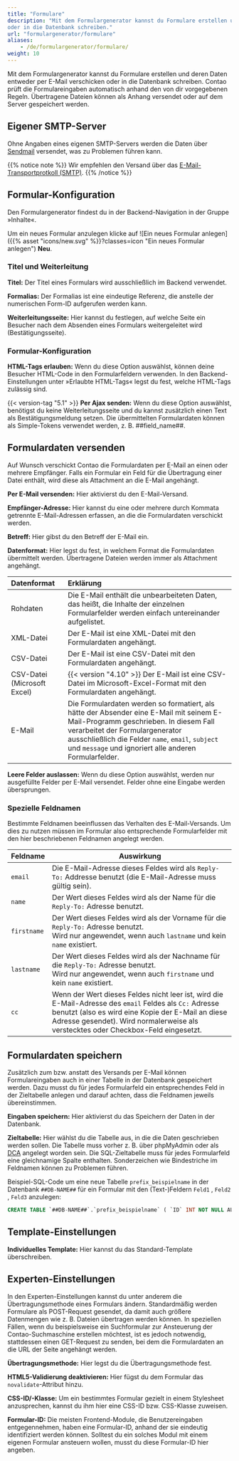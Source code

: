 ```yaml
---
title: "Formulare"
description: "Mit dem Formulargenerator kannst du Formulare erstellen und deren Daten entweder per E-Mail verschicken 
oder in die Datenbank schreiben."
url: "formulargenerator/formulare"
aliases:
    - /de/formulargenerator/formulare/
weight: 10
---
```


Mit dem Formulargenerator kannst du Formulare erstellen und deren Daten entweder per E-Mail verschicken oder in die 
Datenbank schreiben. Contao prüft die Formulareingaben automatisch anhand den von dir vorgegebenen Regeln. Übertragene 
Dateien können als Anhang versendet oder auf dem Server gespeichert werden.


## Eigener SMTP-Server

Ohne Angaben eines eigenen SMTP-Servers werden die Daten über [Sendmail](https://de.wikipedia.org/wiki/Sendmail) 
versendet, was zu Problemen führen kann.

{{% notice note %}}
Wir empfehlen den Versand über das [E-Mail-Transportprotkoll (SMTP)](../../system/einstellungen/#smtp-versand).
{{% /notice %}}


## Formular-Konfiguration

Den Formulargenerator findest du in der Backend-Navigation in der Gruppe »Inhalte«.

Um ein neues Formular anzulegen klicke auf 
![Ein neues Formular anlegen]({{% asset "icons/new.svg" %}}?classes=icon "Ein neues Formular anlegen") **Neu**.


### Titel und Weiterleitung

**Titel:** Der Titel eines Formulars wird ausschließlich im Backend verwendet.

**Formalias:** Der Formalias ist eine eindeutige Referenz, die anstelle der numerischen Form-ID aufgerufen werden kann.

**Weiterleitungsseite:** Hier kannst du festlegen, auf welche Seite ein Besucher nach dem Absenden eines Formulars 
weitergeleitet wird (Bestätigungsseite).


### Formular-Konfiguration

**HTML-Tags erlauben:** Wenn du diese Option auswählst, können deine Besucher HTML-Code in den Formularfeldern 
verwenden. In den Backend-Einstellungen unter »Erlaubte HTML-Tags« legst du fest, welche HTML-Tags zulässig sind.

{{< version-tag "5.1" >}} **Per Ajax senden:** Wenn du diese Option auswählst, benötigst du keine Weiterleitungsseite 
und du kannst zusätzlich einen Text als Bestätigungsmeldung setzen. Die übermittelten Formulardaten können als Simple-Tokens verwendet werden, 
z. B. ##field_name##.


## Formulardaten versenden

Auf Wunsch verschickt Contao die Formulardaten per E-Mail an einen oder mehrere Empfänger. Falls ein Formular ein Feld 
für die Übertragung einer Datei enthält, wird diese als Attachment an die E-Mail angehängt.

**Per E-Mail versenden:** Hier aktivierst du den E-Mail-Versand.

**Empfänger-Adresse:** Hier kannst du eine oder mehrere durch Kommata getrennte E-Mail-Adressen erfassen, an die die 
Formulardaten verschickt werden.

**Betreff:** Hier gibst du den Betreff der E-Mail ein.

**Datenformat:** Hier legst du fest, in welchem Format die Formulardaten übermittelt werden. Übertragene Dateien werden 
immer als Attachment angehängt.

| Datenformat              | Erklärung                                                                                |
|:-------------------------|:-----------------------------------------------------------------------------------------|
| Rohdaten                 | Die E-Mail enthält die unbearbeiteten Daten, das heißt, die Inhalte der einzelnen Formularfelder werden einfach untereinander aufgelistet. |
| XML-Datei                | Der E-Mail ist eine XML-Datei mit den Formulardaten angehängt. |
| CSV-Datei                | Der E-Mail ist eine CSV-Datei mit den Formulardaten angehängt. |
| CSV-Datei (Microsoft Excel) | {{< version "4.10" >}} Der E-Mail ist eine CSV-Datei im Microsoft-Excel-Format mit den Formulardaten angehängt. |
| E-Mail                   | Die Formulardaten werden so formatiert, als hätte der Absender eine E-Mail mit seinem E-Mail-Programm geschrieben. In diesem Fall verarbeitet der Formulargenerator ausschließlich die Felder `name`, `email`, `subject` und `message` und ignoriert alle anderen Formularfelder. |

**Leere Felder auslassen:** Wenn du diese Option auswählst, werden nur ausgefüllte Felder per E-Mail versendet. Felder 
ohne eine Eingabe werden übersprungen.


### Spezielle Feldnamen

Bestimmte Feldnamen beeinflussen das Verhalten des E-Mail-Versands. Um dies zu nutzen müssen im Formular also 
entsprechende Formularfelder mit den hier beschriebenen Feldnamen angelegt werden.

| Feldname | Auswirkung |
| --- | --- |
| `email`    | Die E-Mail-Adresse dieses Feldes wird als `Reply-To:` Addresse benutzt (die E-Mail-Adresse muss gültig sein). |
| `name`     | Der Wert dieses Feldes wird als der Name für die `Reply-To:` Adresse benutzt. |
| `firstname` | Der Wert dieses Feldes wird als der Vorname für die `Reply-To:` Adresse benutzt. <br>Wird nur angewendet, wenn auch `lastname` und kein `name` existiert. |
| `lastname` | Der Wert dieses Feldes wird als der Nachname für die `Reply-To:` Adresse benutzt. <br>Wird nur angewendet, wenn auch `firstname` und kein `name` existiert. |
| `cc` | Wenn der Wert dieses Feldes nicht leer ist, wird die E-Mail-Adresse des `email` Feldes als `Cc:` Adresse benutzt (also es wird eine Kopie der E-Mail an diese Adresse gesendet). Wird normalerweise als verstecktes oder Checkbox-Feld eingesetzt. |


## Formulardaten speichern

Zusätzlich zum bzw. anstatt des Versands per E-Mail können Formulareingaben auch in einer Tabelle in der Datenbank 
gespeichert werden. Dazu musst du für jedes Formularfeld ein entsprechendes Feld in der Zieltabelle anlegen und darauf 
achten, dass die Feldnamen jeweils übereinstimmen.

**Eingaben speichern:** Hier aktivierst du das Speichern der Daten in der Datenbank.

**Zieltabelle:** Hier wählst du die Tabelle aus, in die die Daten geschrieben werden sollen. Die Tabelle muss vorher 
z. B. über phpMyAdmin oder als [DCA](../../../../dev/reference/dca/) angelegt worden sein. Die SQL-Zieltabelle muss für jedes Formularfeld eine gleichnamige Spalte enthalten. Sonderzeichen wie Bindestriche im Feldnamen können zu Problemen führen.

Beispiel-SQL-Code um eine neue Tabelle `prefix_beispielname` in der Datenbank `##DB-NAME##` für ein Formular mit den (Text-)Feldern `Feld1` , `Feld2` , `Feld3` anzulegen:
```SQL
CREATE TABLE `##DB-NAME##`.`prefix_beispielname` ( `ID` INT NOT NULL AUTO_INCREMENT , `Feld1` TEXT NOT NULL , `Feld2` TEXT NOT NULL , `Feld3` TEXT NOT NULL , INDEX (`ID`)) ENGINE = InnoDB;
```


## Template-Einstellungen

**Individuelles Template:** Hier kannst du das Standard-Template überschreiben.


## Experten-Einstellungen

In den Experten-Einstellungen kannst du unter anderem die Übertragungsmethode eines Formulars ändern. Standardmäßig 
werden Formulare als POST-Request gesendet, da damit auch größere Datenmengen wie z. B. Dateien übertragen werden 
können. In speziellen Fällen, wenn du beispielsweise ein Suchformular zur Ansteuerung der Contao-Suchmaschine erstellen 
möchtest, ist es jedoch notwendig, stattdessen einen GET-Request zu senden, bei dem die Formulardaten an die URL der 
Seite angehängt werden.

**Übertragungsmethode:** Hier legst du die Übertragungsmethode fest.

**HTML5-Validierung deaktivieren:** Hier fügst du dem Formular das `novalidate`-Attribut hinzu.

**CSS-ID/-Klasse:** Um ein bestimmtes Formular gezielt in einem Stylesheet anzusprechen, kannst du ihm hier eine CSS-ID 
bzw. CSS-Klasse zuweisen.

**Formular-ID:** Die meisten Frontend-Module, die Benutzereingaben entgegennehmen, haben eine Formular-ID, anhand der 
sie eindeutig identifiziert werden können. Solltest du ein solches Modul mit einem eigenen Formular ansteuern wollen, 
musst du diese Formular-ID hier angeben.
